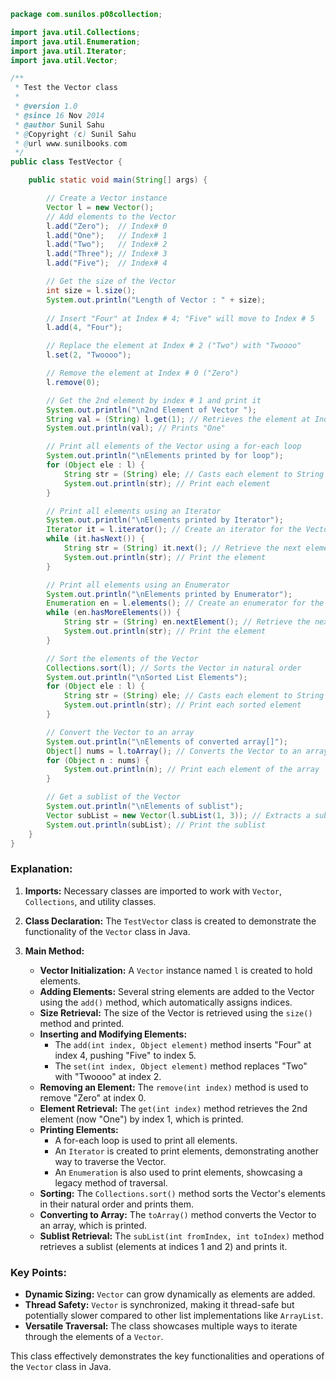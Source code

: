 
```java
package com.sunilos.p08collection;

import java.util.Collections;
import java.util.Enumeration;
import java.util.Iterator;
import java.util.Vector;

/**
 * Test the Vector class
 * 
 * @version 1.0
 * @since 16 Nov 2014
 * @author Sunil Sahu
 * @Copyright (c) Sunil Sahu
 * @url www.sunilbooks.com
 */
public class TestVector {

    public static void main(String[] args) {

        // Create a Vector instance
        Vector l = new Vector();
        // Add elements to the Vector
        l.add("Zero");  // Index# 0
        l.add("One");   // Index# 1
        l.add("Two");   // Index# 2
        l.add("Three"); // Index# 3
        l.add("Five");  // Index# 4

        // Get the size of the Vector
        int size = l.size(); 
        System.out.println("Length of Vector : " + size);
        
        // Insert "Four" at Index # 4; "Five" will move to Index # 5
        l.add(4, "Four");

        // Replace the element at Index # 2 ("Two") with "Twoooo"
        l.set(2, "Twoooo");

        // Remove the element at Index # 0 ("Zero")
        l.remove(0);

        // Get the 2nd element by index # 1 and print it
        System.out.println("\n2nd Element of Vector ");
        String val = (String) l.get(1); // Retrieves the element at Index # 1
        System.out.println(val); // Prints "One"

        // Print all elements of the Vector using a for-each loop
        System.out.println("\nElements printed by for loop");
        for (Object ele : l) {
            String str = (String) ele; // Casts each element to String
            System.out.println(str); // Print each element
        }

        // Print all elements using an Iterator
        System.out.println("\nElements printed by Iterator");
        Iterator it = l.iterator(); // Create an iterator for the Vector
        while (it.hasNext()) {
            String str = (String) it.next(); // Retrieve the next element
            System.out.println(str); // Print the element
        }

        // Print all elements using an Enumerator
        System.out.println("\nElements printed by Enumerator");
        Enumeration en = l.elements(); // Create an enumerator for the Vector
        while (en.hasMoreElements()) {
            String str = (String) en.nextElement(); // Retrieve the next element
            System.out.println(str); // Print the element
        }

        // Sort the elements of the Vector
        Collections.sort(l); // Sorts the Vector in natural order
        System.out.println("\nSorted List Elements");
        for (Object ele : l) {
            String str = (String) ele; // Casts each element to String
            System.out.println(str); // Print each sorted element
        }

        // Convert the Vector to an array
        System.out.println("\nElements of converted array[]");
        Object[] nums = l.toArray(); // Converts the Vector to an array
        for (Object n : nums) {
            System.out.println(n); // Print each element of the array
        }

        // Get a sublist of the Vector
        System.out.println("\nElements of sublist");
        Vector subList = new Vector(l.subList(1, 3)); // Extracts a sublist from index #1 to #2
        System.out.println(subList); // Print the sublist
    }
}
```

### Explanation:

1. **Imports:** Necessary classes are imported to work with `Vector`, `Collections`, and utility classes.

2. **Class Declaration:** The `TestVector` class is created to demonstrate the functionality of the `Vector` class in Java.

3. **Main Method:**
   - **Vector Initialization:** A `Vector` instance named `l` is created to hold elements.
   - **Adding Elements:** Several string elements are added to the Vector using the `add()` method, which automatically assigns indices.
   - **Size Retrieval:** The size of the Vector is retrieved using the `size()` method and printed.
   - **Inserting and Modifying Elements:**
     - The `add(int index, Object element)` method inserts "Four" at index 4, pushing "Five" to index 5.
     - The `set(int index, Object element)` method replaces "Two" with "Twoooo" at index 2.
   - **Removing an Element:** The `remove(int index)` method is used to remove "Zero" at index 0.
   - **Element Retrieval:** The `get(int index)` method retrieves the 2nd element (now "One") by index 1, which is printed.
   - **Printing Elements:**
     - A for-each loop is used to print all elements.
     - An `Iterator` is created to print elements, demonstrating another way to traverse the Vector.
     - An `Enumeration` is also used to print elements, showcasing a legacy method of traversal.
   - **Sorting:** The `Collections.sort()` method sorts the Vector's elements in their natural order and prints them.
   - **Converting to Array:** The `toArray()` method converts the Vector to an array, which is printed.
   - **Sublist Retrieval:** The `subList(int fromIndex, int toIndex)` method retrieves a sublist (elements at indices 1 and 2) and prints it.

### Key Points:
- **Dynamic Sizing:** `Vector` can grow dynamically as elements are added.
- **Thread Safety:** `Vector` is synchronized, making it thread-safe but potentially slower compared to other list implementations like `ArrayList`.
- **Versatile Traversal:** The class showcases multiple ways to iterate through the elements of a `Vector`.

This class effectively demonstrates the key functionalities and operations of the `Vector` class in Java.
